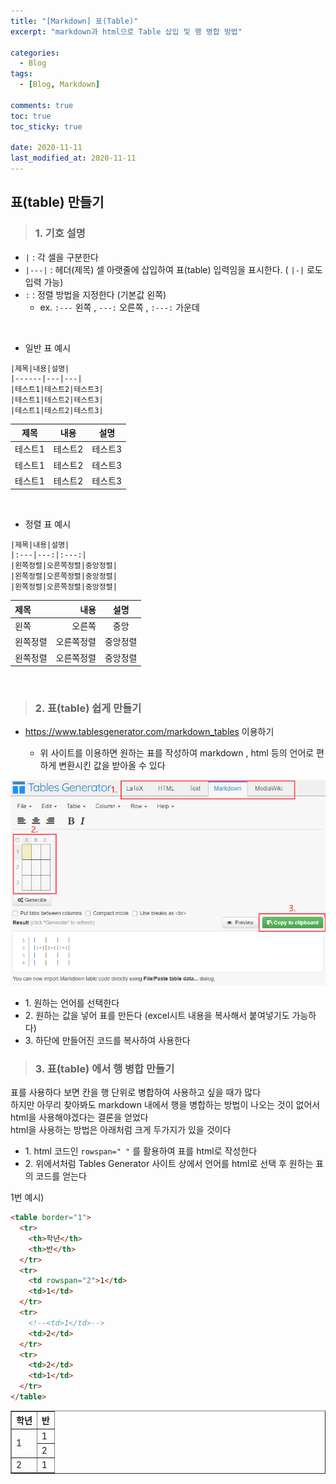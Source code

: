 ```yaml
---
title: "[Markdown] 표(Table)"
excerpt: "markdown과 html으로 Table 삽입 및 행 병합 방법"

categories:
  - Blog
tags:
  - [Blog, Markdown]

comments: true
toc: true
toc_sticky: true

date: 2020-11-11
last_modified_at: 2020-11-11
---
```


## 표(table) 만들기

> ### 1. 기호 설명

- `|` : 각 셀을 구분한다
- `|---|` : 헤더(제목) 셀 아랫줄에 삽입하여 표(table) 입력임을 표시한다. ( `|-|` 로도 입력 가능)
- `:` : 정렬 방법을 지정한다 (기본값 왼쪽)
  - ex. `:---` 왼쪽 , `---:` 오른쪽 , `:---:` 가운데

<br>

- 일반 표 예시

```
|제목|내용|설명|
|------|---|---|
|테스트1|테스트2|테스트3|
|테스트1|테스트2|테스트3|
|테스트1|테스트2|테스트3|
```

| 제목    | 내용    | 설명    |
| ------- | ------- | ------- |
| 테스트1 | 테스트2 | 테스트3 |
| 테스트1 | 테스트2 | 테스트3 |
| 테스트1 | 테스트2 | 테스트3 |

<br>

- 정렬 표 예시

```
|제목|내용|설명|
|:---|---:|:---:|
|왼쪽정렬|오른쪽정렬|중앙정렬|
|왼쪽정렬|오른쪽정렬|중앙정렬|
|왼쪽정렬|오른쪽정렬|중앙정렬|
```

| 제목     |       내용 |   설명   |
| :------- | ---------: | :------: |
| 왼쪽     |     오른쪽 |   중앙   |
| 왼쪽정렬 | 오른쪽정렬 | 중앙정렬 |
| 왼쪽정렬 | 오른쪽정렬 | 중앙정렬 |

<br>

> ### 2. 표(table) 쉽게 만들기

- <a href="https://www.tablesgenerator.com/markdown_tables" target="_blank">https://www.tablesgenerator.com/markdown_tables</a> 이용하기

  - 위 사이트를 이용하면 원하는 표를 작성하여 markdown , html 등의 언어로 편하게 변환시킨 값을 받아올 수 있다

<p align="center">
<img width="calc(100% - #{$right-sidebar-width-narrow})" height="auto" src="/assets/images/table.png">
</p>

- 1\. 원하는 언어를 선택한다
- 2\. 원하는 값을 넣어 표를 만든다 (excel시트 내용을 복사해서 붙여넣기도 가능하다)
- 3\. 하단에 만들어진 코드를 복사하여 사용한다

> ### 3. 표(table) 에서 행 병합 만들기

표를 사용하다 보면 칸을 행 단위로 병합하여 사용하고 싶을 때가 많다  
하지만 아무리 찾아봐도 markdown 내에서 행을 병합하는 방법이 나오는 것이 없어서 html을 사용해야겠다는 결론을 얻었다  
html을 사용하는 방법은 아래처럼 크게 두가지가 있을 것이다

- 1\. html 코드인 `rowspan=" "` 를 활용하여 표를 html로 작성한다
- 2\. 위에서처럼 Tables Generator 사이트 상에서 언어를 html로 선택 후 원하는 표의 코드를 얻는다

1번 예시)

```html
<table border="1">
  <tr>
    <th>학년</th>
    <th>반</th>
  </tr>
  <tr>
    <td rowspan="2">1</td>
    <td>1</td>
  </tr>
  <tr>
    <!--<td>1</td>-->
    <td>2</td>
  </tr>
  <tr>
    <td>2</td>
    <td>1</td>
  </tr>
</table>
```

<table border="1">
  <tr>
    <th>학년</th>
    <th>반</th>
  </tr>
  <tr>
    <td rowspan='2'>1</td>
    <td>1</td>
  </tr>
  <tr>
    <!--<td>1</td>-->
    <td>2</td>
  </tr>
  <tr>
    <td>2</td>
    <td>1</td>
  </tr>
</table>
